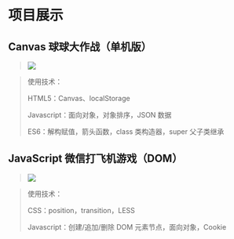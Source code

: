 # 项目展示

## Canvas 球球大作战（单机版）

> ![](https://www.runoob.com/try/demo_source/pineapple.jpg)

> 使用技术：
>
> HTML5：Canvas、localStorage
>
> Javascript：面向对象，对象排序，JSON 数据
>
> ES6：解构赋值，箭头函数，class 类构造器，super 父子类继承

## JavaScript 微信打飞机游戏（DOM）

> ![](https://www.runoob.com/wp-content/uploads/2016/04/trolltunga.jpg)

> 使用技术：
>
> CSS：position，transition，LESS
>
> Javascript：创建/追加/删除 DOM 元素节点，面向对象，Cookie
